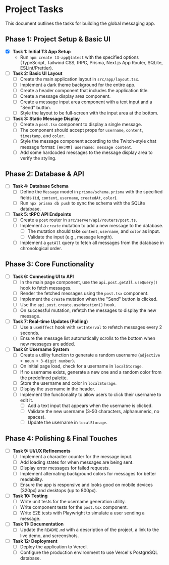 # Project Tasks

This document outlines the tasks for building the global messaging app.

## Phase 1: Project Setup & Basic UI

- [x] **Task 1: Initial T3 App Setup**
  - Run `npm create t3-app@latest` with the specified options (TypeScript, Tailwind CSS, tRPC, Prisma, Next.js App Router, SQLite, ESLint/Prettier).
- [ ] **Task 2: Basic UI Layout**
  - [ ] Create the main application layout in `src/app/layout.tsx`.
  - [ ] Implement a dark theme background for the entire app.
  - [ ] Create a header component that includes the application title.
  - [ ] Create a message display area component.
  - [ ] Create a message input area component with a text input and a "Send" button.
  - [ ] Style the layout to be full-screen with the input area at the bottom.
- [ ] **Task 3: Static Message Display**
  - [ ] Create a `post.tsx` component to display a single message.
  - [ ] The component should accept props for `username`, `content`, `timestamp`, and `color`.
  - [ ] Style the message component according to the Twitch-style chat message format: `[HH:MM] username: message content`.
  - [ ] Add some hardcoded messages to the message display area to verify the styling.

## Phase 2: Database & API

- [ ] **Task 4: Database Schema**
  - [ ] Define the `Message` model in `prisma/schema.prisma` with the specified fields (`id`, `content`, `username`, `createdAt`, `color`).
  - [ ] Run `npx prisma db push` to sync the schema with the SQLite database.
- [ ] **Task 5: tRPC API Endpoints**
  - [ ] Create a `post` router in `src/server/api/routers/post.ts`.
  - [ ] Implement a `create` mutation to add a new message to the database.
    - [ ] The mutation should take `content`, `username`, and `color` as input.
    - [ ] Validate the input (e.g., message length).
  - [ ] Implement a `getAll` query to fetch all messages from the database in chronological order.

## Phase 3: Core Functionality

- [ ] **Task 6: Connecting UI to API**
  - [ ] In the main page component, use the `api.post.getAll.useQuery()` hook to fetch messages.
  - [ ] Render the fetched messages using the `post.tsx` component.
  - [ ] Implement the `create` mutation when the "Send" button is clicked.
  - [ ] Use the `api.post.create.useMutation()` hook.
  - [ ] On successful mutation, refetch the messages to display the new message.
- [ ] **Task 7: Real-time Updates (Polling)**
  - [ ] Use a `useEffect` hook with `setInterval` to refetch messages every 2 seconds.
  - [ ] Ensure the message list automatically scrolls to the bottom when new messages are added.
- [ ] **Task 8: Username System**
  - [ ] Create a utility function to generate a random username (`adjective + noun + 3-digit number`).
  - [ ] On initial page load, check for a username in `localStorage`.
  - [ ] If no username exists, generate a new one and a random color from the predefined palette.
  - [ ] Store the username and color in `localStorage`.
  - [ ] Display the username in the header.
  - [ ] Implement the functionality to allow users to click their username to edit it.
    - [ ] Add a text input that appears when the username is clicked.
    - [ ] Validate the new username (3-50 characters, alphanumeric, no spaces).
    - [ ] Update the username in `localStorage`.

## Phase 4: Polishing & Final Touches

- [ ] **Task 9: UI/UX Refinements**
  - [ ] Implement a character counter for the message input.
  - [ ] Add loading states for when messages are being sent.
  - [ ] Display error messages for failed requests.
  - [ ] Implement alternating background colors for messages for better readability.
  - [ ] Ensure the app is responsive and looks good on mobile devices (320px) and desktops (up to 800px).
- [ ] **Task 10: Testing**
  - [ ] Write unit tests for the username generation utility.
  - [ ] Write component tests for the `post.tsx` component.
  - [ ] Write E2E tests with Playwright to simulate a user sending a message.
- [ ] **Task 11: Documentation**
  - [ ] Update the `README.md` with a description of the project, a link to the live demo, and screenshots.
- [ ] **Task 12: Deployment**
  - [ ] Deploy the application to Vercel.
  - [ ] Configure the production environment to use Vercel's PostgreSQL database.
